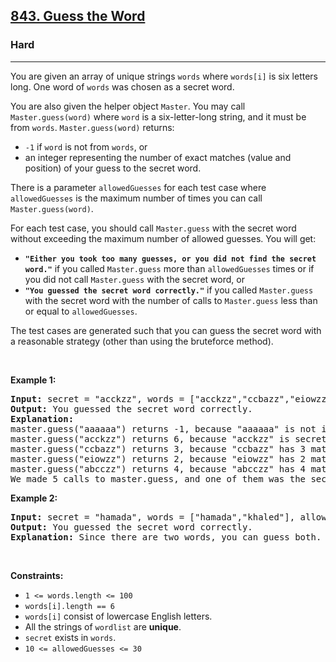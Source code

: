<h2><a href="https://leetcode.com/problems/guess-the-word/">843. Guess the Word</a></h2><h3>Hard</h3><hr><div><p>You are given an array of unique strings <code>words</code> where <code>words[i]</code> is six letters long. One word of <code>words</code> was chosen as a secret word.</p>

<p>You are also given the helper object <code>Master</code>. You may call <code>Master.guess(word)</code> where <code>word</code> is a six-letter-long string, and it must be from <code>words</code>. <code>Master.guess(word)</code> returns:</p>

<ul>
	<li><code>-1</code> if <code>word</code> is not from <code>words</code>, or</li>
	<li>an integer representing the number of exact matches (value and position) of your guess to the secret word.</li>
</ul>

<p>There is a parameter <code>allowedGuesses</code> for each test case where <code>allowedGuesses</code> is the maximum number of times you can call <code>Master.guess(word)</code>.</p>

<p>For each test case, you should call <code>Master.guess</code> with the secret word without exceeding the maximum number of allowed guesses. You will get:</p>

<ul>
	<li><strong><code>"Either you took too many guesses, or you did not find the secret word."</code></strong> if you called <code>Master.guess</code> more than <code>allowedGuesses</code> times or if you did not call <code>Master.guess</code> with the secret word, or</li>
	<li><strong><code>"You guessed the secret word correctly."</code></strong> if you called <code>Master.guess</code> with the secret word with the number of calls to <code>Master.guess</code> less than or equal to <code>allowedGuesses</code>.</li>
</ul>

<p>The test cases are generated such that you can guess the secret word with a reasonable strategy (other than using the bruteforce method).</p>

<p>&nbsp;</p>
<p><strong>Example 1:</strong></p>

<pre><strong>Input:</strong> secret = "acckzz", words = ["acckzz","ccbazz","eiowzz","abcczz"], allowedGuesses = 10
<strong>Output:</strong> You guessed the secret word correctly.
<strong>Explanation:</strong>
master.guess("aaaaaa") returns -1, because "aaaaaa" is not in wordlist.
master.guess("acckzz") returns 6, because "acckzz" is secret and has all 6 matches.
master.guess("ccbazz") returns 3, because "ccbazz" has 3 matches.
master.guess("eiowzz") returns 2, because "eiowzz" has 2 matches.
master.guess("abcczz") returns 4, because "abcczz" has 4 matches.
We made 5 calls to master.guess, and one of them was the secret, so we pass the test case.
</pre>

<p><strong>Example 2:</strong></p>

<pre><strong>Input:</strong> secret = "hamada", words = ["hamada","khaled"], allowedGuesses = 10
<strong>Output:</strong> You guessed the secret word correctly.
<strong>Explanation:</strong> Since there are two words, you can guess both.
</pre>

<p>&nbsp;</p>
<p><strong>Constraints:</strong></p>

<ul>
	<li><code>1 &lt;= words.length &lt;= 100</code></li>
	<li><code>words[i].length == 6</code></li>
	<li><code>words[i]</code> consist of lowercase English letters.</li>
	<li>All the strings of <code>wordlist</code> are <strong>unique</strong>.</li>
	<li><code>secret</code> exists in <code>words</code>.</li>
	<li><code>10 &lt;= allowedGuesses &lt;= 30</code></li>
</ul>
</div>